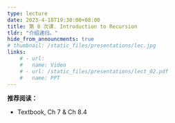 ```yaml
---
type: lecture
date: 2023-4-18T19:30:00+08:00
title: 第 8 次课. Introduction to Recursion
tldr: "介绍递归。"
hide_from_announcments: true
# thumbnail: /static_files/presentations/lec.jpg
links:
    # - url:
    #   name: Video
    # - url: /static_files/presentations/lect_02.pdf
    #   name: PPT
---
```


**推荐阅读：**

- Textbook, Ch 7 & Ch 8.4
